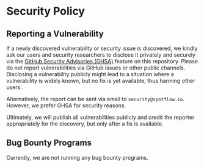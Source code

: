 # Security Policy

## Reporting a Vulnerability

If a newly discovered vulnerability or security issue is discovered, we kindly ask our users and security researchers to disclose it privately and securely via the [GitHub Security Advisories (GHSA)](https://github.com/spotflow-io/security/security/advisories/new) feature on this repository. Please do not report vulnerabilities via GitHub issues or other public channels. Disclosing a vulnerability publicly might lead to a situation where a vulnerability is widely known, but no fix is yet available, thus harming other users.

Alternatively, the report can be sent via email to `security@spotflow.io`. However, we prefer GHSA for security reasons.

Ultimately, we will publish all vulnerabilities publicly and credit the reporter appropriately for the discovery, but only after a fix is available.

## Bug Bounty Programs

Currently, we are not running any bug bounty programs.
